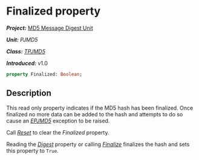 # Finalized property

***Project:*** [MD5 Message Digest Unit](../API.md)

***Unit:*** _PJMD5_

***Class:*** [_TPJMD5_](./TPJMD5.md)

***Introduced:*** v1.0

```pascal
property Finalized: Boolean;
```

## Description

This read only property indicates if the MD5 hash has been finalized. Once finalized no more data can be added to the hash and attempts to do so cause an [_EPJMD5_](./EPJMD5.md) exception to be raised. 

Call [_Reset_](./TPJMD5-Reset.md) to clear the _Finalized_ property.

Reading the [_Digest_](./TPJMD5-Digest.md) property or calling [_Finalize_](./TPJMD5-Finalize.md) finalizes the hash and sets this property to `True`.
